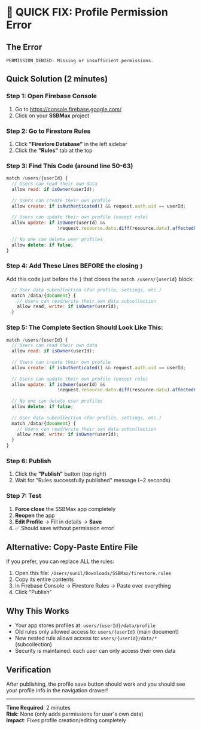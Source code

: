 # 🚨 QUICK FIX: Profile Permission Error

## The Error
```
PERMISSION_DENIED: Missing or insufficient permissions.
```

## Quick Solution (2 minutes)

### Step 1: Open Firebase Console
1. Go to https://console.firebase.google.com/
2. Click on your **SSBMax** project

### Step 2: Go to Firestore Rules
1. Click **"Firestore Database"** in the left sidebar
2. Click the **"Rules"** tab at the top

### Step 3: Find This Code (around line 50-63)
```javascript
match /users/{userId} {
  // Users can read their own data
  allow read: if isOwner(userId);
  
  // Users can create their own profile
  allow create: if isAuthenticated() && request.auth.uid == userId;
  
  // Users can update their own profile (except role)
  allow update: if isOwner(userId) && 
                   !request.resource.data.diff(resource.data).affectedKeys().hasAny(['role']);
  
  // No one can delete user profiles
  allow delete: if false;
}
```

### Step 4: Add These Lines BEFORE the closing `}`
Add this code just before the `}` that closes the `match /users/{userId}` block:

```javascript
  // User data subcollection (for profile, settings, etc.)
  match /data/{document} {
    // Users can read/write their own data subcollection
    allow read, write: if isOwner(userId);
  }
```

### Step 5: The Complete Section Should Look Like This:
```javascript
match /users/{userId} {
  // Users can read their own data
  allow read: if isOwner(userId);
  
  // Users can create their own profile
  allow create: if isAuthenticated() && request.auth.uid == userId;
  
  // Users can update their own profile (except role)
  allow update: if isOwner(userId) && 
                   !request.resource.data.diff(resource.data).affectedKeys().hasAny(['role']);
  
  // No one can delete user profiles
  allow delete: if false;
  
  // User data subcollection (for profile, settings, etc.)
  match /data/{document} {
    // Users can read/write their own data subcollection
    allow read, write: if isOwner(userId);
  }
}
```

### Step 6: Publish
1. Click the **"Publish"** button (top right)
2. Wait for "Rules successfully published" message (~2 seconds)

### Step 7: Test
1. **Force close** the SSBMax app completely
2. **Reopen** the app
3. **Edit Profile** → Fill in details → **Save**
4. ✅ Should save without permission error!

## Alternative: Copy-Paste Entire File

If you prefer, you can replace ALL the rules:

1. Open this file: `/Users/sunil/Downloads/SSBMax/firestore.rules`
2. Copy its entire contents
3. In Firebase Console → Firestore Rules → Paste over everything
4. Click "Publish"

## Why This Works

- Your app stores profiles at: `users/{userId}/data/profile`
- Old rules only allowed access to: `users/{userId}` (main document)
- New nested rule allows access to: `users/{userId}/data/*` (subcollection)
- Security is maintained: each user can only access their own data

## Verification

After publishing, the profile save button should work and you should see your profile info in the navigation drawer!

---

**Time Required**: 2 minutes  
**Risk**: None (only adds permissions for user's own data)  
**Impact**: Fixes profile creation/editing completely

